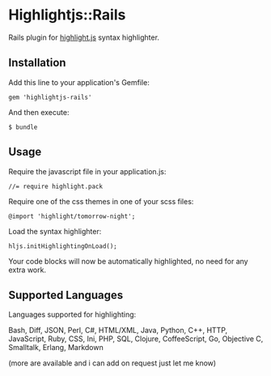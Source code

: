 # Highlightjs::Rails

Rails plugin for [highlight.js](http://softwaremaniacs.org/soft/highlight/en/)
syntax highlighter.

## Installation

Add this line to your application's Gemfile:

    gem 'highlightjs-rails'

And then execute:

    $ bundle

## Usage

Require the javascript file in your application.js:

    //= require highlight.pack

Require one of the css themes in one of your scss files:

    @import 'highlight/tomorrow-night';

Load the syntax highlighter:

    hljs.initHighlightingOnLoad();

Your code blocks will now be automatically highlighted, no need for any extra
work.

## Supported Languages

Languages supported for highlighting:

Bash, Diff, JSON, Perl, C#, HTML/XML, Java, Python, C++, HTTP, JavaScript, Ruby,
CSS, Ini, PHP, SQL, Clojure, CoffeeScript, Go, Objective C, Smalltalk, Erlang,
Markdown

(more are available and i can add on request just let me know)

